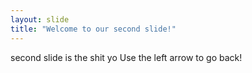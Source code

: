```yaml
---
layout: slide
title: "Welcome to our second slide!"
---
```

second slide is the shit yo
Use the left arrow to go back!
